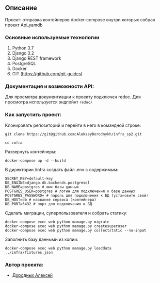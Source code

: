 ## Описание
Проект: отправка контейнеров docker-compose внутри которых собран проект Api_yamdb 

### Основные используемые технологии
1. Python 3.7 
2. Django 3.2
3. Django REST framework 
4. PostgreSQL 
5. Docker
6. GIT (https://github.com/git-guides)

### Документация и возможности API:
Для просмотра документиации к проекту подключен redoc. Для просмотра используется эндпойнт `redoc/`

### Как запустить проект:

Клонировать репозиторий и перейти в него в командной строке:

```
git clone https://git@github.com:AlekseyDorodnykh/infra_sp2.git
```

```
cd infra
```

Развернуть контейнеры:


```
docker-compose up -d --build
```

В директории /infra создать файл .env с содержимым:


```
SECRET_KEY=default-key
DB_ENGINE=django.db.backends.postgresql 
DB_NAME=postgres # имя базы данных
POSTGRES_USER=postgres # логин для подключения к базе данных
POSTGRES_PASSWORD= # пароль для подключения к БД (установите свой)
DB_HOST=db # название сервиса (контейнера)
DB_PORT=5432 # порт для подключения к БД
```

Сделать миграции, суперпользователя и собрать статику:


```
docker-compose exec web python manage.py migrate
docker-compose exec web python manage.py createsuperuser
docker-compose exec web python manage.py collectstatic --no-input
```


Заполнить базу данными из копии:

```
docker-compose exec web python manage.py loaddata ../infra/fixtures.json 
```


### Автор проекта:
- [Дородных Алексей](https://github.com/AlekseyDorodnykh/)

